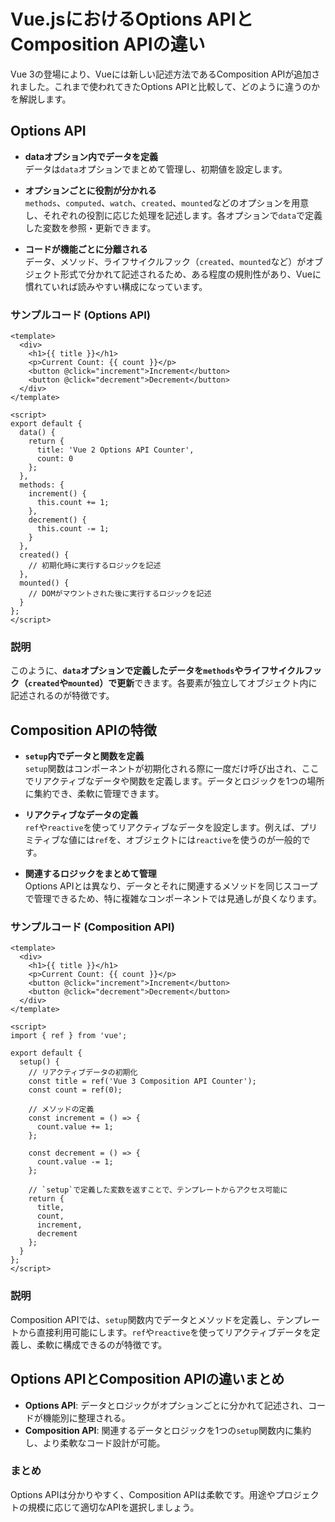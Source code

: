 # Vue.jsにおけるOptions APIとComposition APIの違い

Vue 3の登場により、Vueには新しい記述方法であるComposition APIが追加されました。これまで使われてきたOptions APIと比較して、どのように違うのかを解説します。

## Options API

- **dataオプション内でデータを定義**  
  データは`data`オプションでまとめて管理し、初期値を設定します。
  
- **オプションごとに役割が分かれる**  
  `methods`、`computed`、`watch`、`created`、`mounted`などのオプションを用意し、それぞれの役割に応じた処理を記述します。各オプションで`data`で定義した変数を参照・更新できます。
  
- **コードが機能ごとに分離される**  
  データ、メソッド、ライフサイクルフック（`created`、`mounted`など）がオブジェクト形式で分かれて記述されるため、ある程度の規則性があり、Vueに慣れていれば読みやすい構成になっています。

### サンプルコード (Options API)

```vue
<template>
  <div>
    <h1>{{ title }}</h1>
    <p>Current Count: {{ count }}</p>
    <button @click="increment">Increment</button>
    <button @click="decrement">Decrement</button>
  </div>
</template>

<script>
export default {
  data() {
    return {
      title: 'Vue 2 Options API Counter',
      count: 0
    };
  },
  methods: {
    increment() {
      this.count += 1;
    },
    decrement() {
      this.count -= 1;
    }
  },
  created() {
    // 初期化時に実行するロジックを記述
  },
  mounted() {
    // DOMがマウントされた後に実行するロジックを記述
  }
};
</script>
```

### 説明
このように、**`data`オプションで定義したデータを`methods`やライフサイクルフック（`created`や`mounted`）で更新**できます。各要素が独立してオブジェクト内に記述されるのが特徴です。

## Composition APIの特徴

- **`setup`内でデータと関数を定義**  
  `setup`関数はコンポーネントが初期化される際に一度だけ呼び出され、ここでリアクティブなデータや関数を定義します。データとロジックを1つの場所に集約でき、柔軟に管理できます。

- **リアクティブなデータの定義**  
  `ref`や`reactive`を使ってリアクティブなデータを設定します。例えば、プリミティブな値には`ref`を、オブジェクトには`reactive`を使うのが一般的です。

- **関連するロジックをまとめて管理**  
  Options APIとは異なり、データとそれに関連するメソッドを同じスコープで管理できるため、特に複雑なコンポーネントでは見通しが良くなります。

### サンプルコード (Composition API)

```vue
<template>
  <div>
    <h1>{{ title }}</h1>
    <p>Current Count: {{ count }}</p>
    <button @click="increment">Increment</button>
    <button @click="decrement">Decrement</button>
  </div>
</template>

<script>
import { ref } from 'vue';

export default {
  setup() {
    // リアクティブデータの初期化
    const title = ref('Vue 3 Composition API Counter');
    const count = ref(0);

    // メソッドの定義
    const increment = () => {
      count.value += 1;
    };

    const decrement = () => {
      count.value -= 1;
    };

    // `setup`で定義した変数を返すことで、テンプレートからアクセス可能に
    return {
      title,
      count,
      increment,
      decrement
    };
  }
};
</script>
```
### 説明
Composition APIでは、`setup`関数内でデータとメソッドを定義し、テンプレートから直接利用可能にします。`ref`や`reactive`を使ってリアクティブデータを定義し、柔軟に構成できるのが特徴です。

## Options APIとComposition APIの違いまとめ

- **Options API**: データとロジックがオプションごとに分かれて記述され、コードが機能別に整理される。
- **Composition API**: 関連するデータとロジックを1つの`setup`関数内に集約し、より柔軟なコード設計が可能。

### まとめ
Options APIは分かりやすく、Composition APIは柔軟です。用途やプロジェクトの規模に応じて適切なAPIを選択しましょう。
